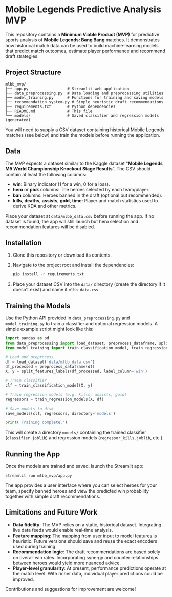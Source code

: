 # Mobile Legends Predictive Analysis MVP

This repository contains a **Minimum Viable Product (MVP)** for
predictive sports analysis of **Mobile Legends: Bang Bang** matches.
It demonstrates how historical match data can be used to build
machine‑learning models that predict match outcomes, estimate player
performance and recommend draft strategies.

## Project Structure

```
mlbb_mvp/
├── app.py                 # Streamlit web application
├── data_preprocessing.py  # Data loading and preprocessing utilities
├── model_training.py      # Functions for training and saving models
├── recommendation_system.py # Simple heuristic draft recommendations
├── requirements.txt       # Python dependencies
├── README.md              # This file
└── models/                # Saved classifier and regression models (generated)
```

You will need to supply a CSV dataset containing historical Mobile
Legends matches (see below) and train the models before running the
application.

## Data

The MVP expects a dataset similar to the Kaggle dataset
“**Mobile Legends M5 World Championship Knockout Stage Results**”.  The
CSV should contain at least the following columns:

- **win**: Binary indicator (1 for a win, 0 for a loss).
- **hero** or **pick** columns: The heroes selected by each team/player.
- **ban** columns: Heroes banned in the draft (optional but recommended).
- **kills**, **deaths**, **assists**, **gold**, **time**: Player and
  match statistics used to derive KDA and other metrics.

Place your dataset at `data/mlbb_data.csv` before running the app.  If
no dataset is found, the app will still launch but hero selection and
recommendation features will be disabled.

## Installation

1. Clone this repository or download its contents.
2. Navigate to the project root and install the dependencies:

   ```bash
   pip install -r requirements.txt
   ```

3. Place your dataset CSV into the `data/` directory (create the
   directory if it doesn’t exist) and name it `mlbb_data.csv`.

## Training the Models

Use the Python API provided in `data_preprocessing.py` and
`model_training.py` to train a classifier and optional regression
models.  A simple example script might look like this:

```python
import pandas as pd
from data_preprocessing import load_dataset, preprocess_dataframe, split_features_labels
from model_training import train_classification_model, train_regression_models, save_models

# Load and preprocess
df = load_dataset('data/mlbb_data.csv')
df_processed = preprocess_dataframe(df)
X, y = split_features_labels(df_processed, label_column='win')

# Train classifier
clf = train_classification_model(X, y)

# Train regression models (e.g. kills, assists, gold)
regressors = train_regression_models(X, df)

# Save models to disk
save_models(clf, regressors, directory='models')

print('Training complete.')
```

This will create a directory `models/` containing the trained
classifier (`classifier.joblib`) and regression models (`regressor_kills.joblib`,
etc.).

## Running the App

Once the models are trained and saved, launch the Streamlit app:

```bash
streamlit run mlbb_mvp/app.py
```

The app provides a user interface where you can select heroes for your
team, specify banned heroes and view the predicted win probability
together with simple draft recommendations.

## Limitations and Future Work

- **Data fidelity**:  The MVP relies on a static, historical dataset.
  Integrating live data feeds would enable real‑time analysis.
- **Feature mapping**:  The mapping from user input to model features
  is heuristic.  Future versions should save and reuse the exact
  encoders used during training.
- **Recommendation logic**:  The draft recommendations are based
  solely on overall win rates.  Incorporating synergy and counter
  relationships between heroes would yield more nuanced advice.
- **Player‑level granularity**:  At present, performance predictions
  operate at the match level.  With richer data, individual player
  predictions could be improved.

Contributions and suggestions for improvement are welcome!
